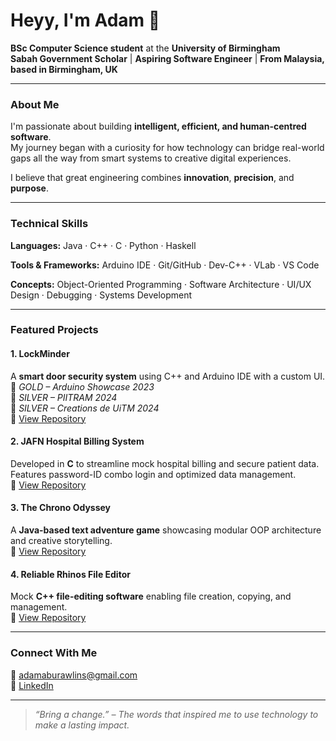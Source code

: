 # Heyy, I'm Adam 👋  
**BSc Computer Science student** at the **University of Birmingham**  
**Sabah Government Scholar** | **Aspiring Software Engineer** | **From Malaysia, based in Birmingham, UK**

---

### About Me  
I'm passionate about building **intelligent, efficient, and human-centred software**.  
My journey began with a curiosity for how technology can bridge real-world gaps all the way from smart systems to creative digital experiences.  

I believe that great engineering combines **innovation**, **precision**, and **purpose**.

---

### Technical Skills  
**Languages:** Java · C++ · C · Python · Haskell 

**Tools & Frameworks:** Arduino IDE · Git/GitHub · Dev-C++ · VLab · VS Code  

**Concepts:** Object-Oriented Programming · Software Architecture · UI/UX Design · Debugging · Systems Development

---

### Featured Projects  

#### 1. LockMinder  
A **smart door security system** using C++ and Arduino IDE with a custom UI.  
🏅 *GOLD – Arduino Showcase 2023*  
🏅 *SILVER – PIITRAM 2024*  
🏅 *SILVER – Creations de UiTM 2024*  
🔗 [View Repository](https://github.com/admrwlns/LockMinder)  

#### 2. JAFN Hospital Billing System  
Developed in **C** to streamline mock hospital billing and secure patient data.  
Features password-ID combo login and optimized data management.  
🔗 [View Repository](#)  

#### 3. The Chrono Odyssey  
A **Java-based text adventure game** showcasing modular OOP architecture and creative storytelling.  
🔗 [View Repository](#)  

#### 4. Reliable Rhinos File Editor  
Mock **C++ file-editing software** enabling file creation, copying, and management.  
🔗 [View Repository](#)  

---

### Connect With Me  
📧 [adamaburawlins@gmail.com](mailto:adamaburawlins@gmail.com)  
🔗 [LinkedIn](https://www.linkedin.com/in/admrwlns2024)  

---

> *“Bring a change.” – The words that inspired me to use technology to make a lasting impact.*
